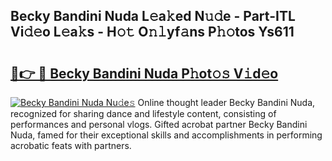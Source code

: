 ## Becky Bandini Nuda L𝚎a𝚔ed N𝚞𝚍e - Part-ITL Vi𝚍𝚎o L𝚎a𝚔s - H𝚘𝚝 O𝚗𝚕yf𝚊ns P𝚑𝚘tos Ys611

# <h2><a href="http://kf7s29i.oniu.top/?m=Becky+Bandini+Nuda">🔗👉 🔴 Becky Bandini Nuda P𝚑ot𝚘𝚜 V𝚒d𝚎o</a></h2>

[![Becky Bandini Nuda Nu𝚍e𝚜](https://i.imgur.com/0qMVB7G.gif)](http://kf7s29i.oniu.top/?m=Becky+Bandini+Nuda)
Online thought leader Becky Bandini Nuda, recognized for sharing dance and lifestyle content, consisting of performances and personal vlogs. Gifted acrobat partner Becky Bandini Nuda, famed for their exceptional skills and accomplishments in performing acrobatic feats with partners.  

